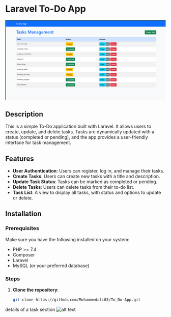 # Laravel To-Do App

![alt text](image-3.png)


## Description

This is a simple To-Do application built with Laravel. It allows users to create, update, and delete tasks. Tasks are dynamically updated with a status (completed or pending), and the app provides a user-friendly interface for task management.

## Features

- **User Authentication**: Users can register, log in, and manage their tasks.
- **Create Tasks**: Users can create new tasks with a title and description.
- **Update Task Status**: Tasks can be marked as completed or pending.
- **Delete Tasks**: Users can delete tasks from their to-do list.
- **Task List**: A view to display all tasks, with status and options to update or delete.

## Installation

### Prerequisites

Make sure you have the following installed on your system:
- PHP >= 7.4
- Composer
- Laravel
- MySQL (or your preferred database)

### Steps

1. **Clone the repository**:
   ```bash
   git clone https://github.com/Mohammedali03/To_Do-App.git

details of a task section 
![alt text](image-2.png)

